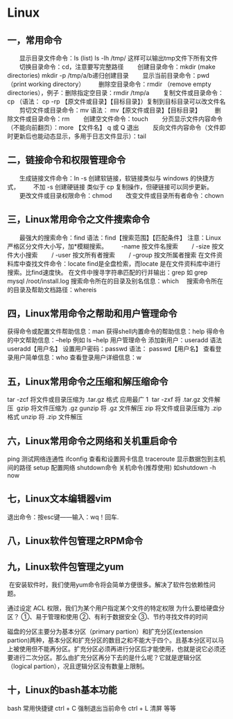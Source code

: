 # Linux

## 一，常用命令

　　显示目录文件命令：ls (list) ls -lh /tmp/ 这样可以输出tmp文件下所有文件
　　切换目录命令：cd，注意要写完整路径
　　创建目录命令：mkdir (make directories) mkdir -p /tmp/a/b递归创建目录
　　显示当前目录命令：pwd（print working directory）
　　删除空目录命令：rmdir （remove empty directories），例子：删除指定空目录：rmdir /tmp/a
　　复制文件或目录命令：cp （语法： cp -rp 【原文件或目录】【目标目录】）复制到目标目录可以改文件名
　　剪切文件或目录命令：mv 语法： mv【原文件或目录】【目标目录】
　　删除文件或目录命令：rm
　　创建空文件命令：touch
　　分页显示文件内容命令（不能向前翻页）：more 【文件名】 q 或 Q 退出
　　反向文件内容命令（文件即时更新后也能动态显示，多用于日志文件显示）：tail

## 二，链接命令和权限管理命令

　　生成链接文件命令：ln -s 创建软链接，软链接类似与 windows 的快捷方式，
　　不加 -s 创建硬链接 类似于 cp 复制操作，但硬链接可以同步更新。
　　更改文件或目录权限命令：chmod
　　改变文件或目录所有者命令：chown

## 三，Linux常用命令之文件搜索命令

　　最强大的搜索命令：find 语法：find【搜索范围】【匹配条件】 注意：Linux严格区分文件大小写，加*模糊搜索。
　　-name 按文件名搜索
　　/ -size 按文件大小搜索
　　/ -user 按文所有者搜索
　　/ -group 按文所属者搜索
在文件资料库中查找文件命令：locate﻿ find是全盘检索，而locate 是在文件资料库中进行搜索。比find速度快。
在文件中搜寻字符串匹配的行并输出：grep 如 grep mysql /root/install.log
搜索命令所在的目录及别名信息：which　
搜索命令所在的目录及帮助文档路径：whereis

## 四，Linux常用命令之帮助和用户管理命令

获得命令或配置文件帮助信息：man
获得shell内置命令的帮助信息：help
得命令的中文帮助信息：–help 例如 ls –help
用户管理命令
添加新用户：useradd 语法 useradd【用户名】
设置用户密码：passwd 语法： passwd【用户名】
查看登录用户简单信息：who
查看登录用户详细信息：w

## 五，Linux常用命令之压缩和解压缩命令

  tar -zcf  将文件或目录压缩为 .tar.gz 格式    应用最广
1
﻿ tar -zxf 将 .tar.gz 文件解压
﻿ gzip 将文件压缩为 .gz
gunzip 将 .gz 文件解压
zip 将文件或目录压缩为 .zip 格式
unzip 将 .zip 文件解压

## 六，Linux常用命令之网络和关机重启命令

ping 测试网络连通性
ifconfig 查看和设置网卡信息
traceroute 显示数据包到主机间的路径
setup 配置网络
shutdown命令 关机命令(推荐使用) 如shutdown -h now

## 七，Linux文本编辑器vim

退出命令：按esc键——输入：wq！回车.

## 八，Linux软件包管理之RPM命令

## 九，Linux软件包管理之yum

﻿ 在安装软件时，我们使用yum命令将会简单方便很多。解决了软件包依赖性问题。

 通过设定 ACL 权限，我们为某个用户指定某个文件的特定权限
 为什么要给硬盘分区？
①、易于管理和使用
②、有利于数据安全
③、节约寻找文件的时间

磁盘的分区主要分为基本分区（primary partion）和扩充分区(extension partion)两种，基本分区和扩充分区的数目之和不能大于四个。且基本分区可以马上被使用但不能再分区。扩充分区必须再进行分区后才能使用，也就是说它必须还要进行二次分区。那么由扩充分区再分下去的是什么呢？它就是逻辑分区（logical partion），况且逻辑分区没有数量上限制。

## 十，Linux的bash基本功能

bash 常用快捷键
ctrl + C 强制退出当前命令
ctrl + L 清屏 等等